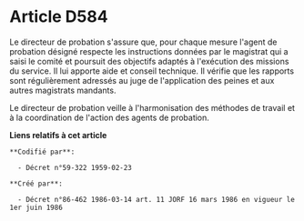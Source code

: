 # Article D584

Le directeur de probation s'assure que, pour chaque mesure l'agent de probation désigné respecte les instructions données par
le magistrat qui a saisi le comité et poursuit des objectifs adaptés à l'exécution des missions du service. Il lui apporte
aide et conseil technique. Il vérifie que les rapports sont régulièrement adressés au juge de l'application des peines et aux
autres magistrats mandants.

Le directeur de probation veille à l'harmonisation des méthodes de travail et à la coordination de l'action des agents de
probation.

**Liens relatifs à cet article**

	**Codifié par**:

	  - Décret n°59-322 1959-02-23

	**Créé par**:

	  - Décret n°86-462 1986-03-14 art. 11 JORF 16 mars 1986 en vigueur le 1er juin 1986

